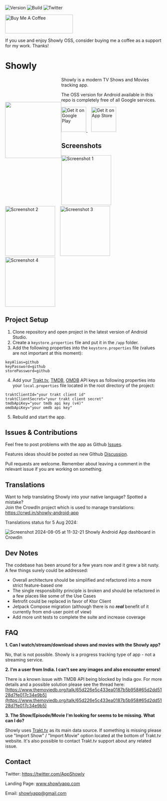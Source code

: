 ![Version](https://img.shields.io/github/v/tag/michaldrabik/showly-2.0?label=version)
![Build]( https://img.shields.io/github/actions/workflow/status/michaldrabik/showly-2.0/android.yml?branch=master)
![Twitter](https://img.shields.io/twitter/follow/AppShowly?style=social)

<a href="https://www.buymeacoffee.com/showly" target="_blank"><img src="https://cdn.buymeacoffee.com/buttons/v2/default-red.png" alt="Buy Me A Coffee" style="height: 60px !important;width: 217px !important;" ></a>

If you use and enjoy Showly OSS, consider buying me a coffee as a support for my work. Thanks!

# Showly

<img src="https://github.com/user-attachments/assets/b31c6ce6-7257-4c90-a13b-b12603e105a9" align="left" width="180" hspace="0" vspace="80" />

Showly is a modern TV Shows and Movies tracking app.

The OSS version for Android available in this repo is completely free of all Google services.

<a href="https://play.google.com/store/apps/details?id=com.michaldrabik.showly2">
  <img
    alt="Get it on Google Play"
    height="80"
    src="https://github.com/user-attachments/assets/3e49d1b3-1046-4e76-ad50-dfd859c23f3a"/>
</a>
&nbsp;&nbsp;
<a href="https://testflight.apple.com/join/UM44YZmM">
  <img
    alt="Get it on App Store"
    height="80"
    src="https://github.com/user-attachments/assets/f43c7c55-01d8-4ac3-99dd-ca8e0f574283"/>
</a>

## Screenshots

<div>
   <img src="https://github.com/user-attachments/assets/84f00049-6593-4cb6-bbe3-9cff7ffd313f" width="160" alt="Screenshot 1">
  &nbsp;&nbsp;
   <img src="https://github.com/user-attachments/assets/81dcb5a1-0db0-40bd-bba4-0bb82fbc7a4e" width="160" alt="Screenshot 2">
  &nbsp;&nbsp;
   <img src="https://github.com/user-attachments/assets/a6959690-57d0-40c9-a2e3-f02216aacc71" width="160" alt="Screenshot 3">
  &nbsp;&nbsp;
  <img src="https://github.com/user-attachments/assets/255505c5-ddc4-4ae6-b130-1ef47057e9b8" width="160" alt="Screenshot 4">
</div>

## Project Setup

1. Clone repository and open project in the latest version of Android Studio.
2. Create a `keystore.properties` file and put it in the `/app` folder.
3. Add the following properties into the `keystore.properties` file (values are not important at this moment):

```
keyAlias=github
keyPassword=github
storePassword=github
```

4. Add your [Trakt.tv](https://trakt.tv/oauth/applications), [TMDB](https://developers.themoviedb.org/3/), [OMDB](http://www.omdbapi.com) API keys as
   following properties into your `local.properties` file located in the root directory of the project:

```
traktClientId="your trakt client id"
traktClientSecret="your trakt client secret"
tmdbApiKey="your tmdb api key (v4)"
omdbApiKey="your omdb api key"
```

5. Rebuild and start the app.

## Issues & Contributions

Feel free to post problems with the app as Github [Issues](https://github.com/michaldrabik/showly-2.0/issues).

Features ideas should be posted as new GIthub [Discussion](https://github.com/michaldrabik/showly-2.0/discussions).

Pull requests are welcome. Remember about leaving a comment in the relevant issue if you are working on something.

## Translations

Want to help translating Showly into your native language? Spotted a mistake?<br>
Join the CrowdIn project which is used to manage translations:<br>
https://crwd.in/showly-android-app <br>

Translations status for 5 Aug 2024:

![Screenshot 2024-08-05 at 11-32-21 Showly Android App dashboard in Crowdin](https://github.com/user-attachments/assets/5b5b1796-2ad7-4519-be63-e0a05c275406)

## Dev Notes

The codebase has been around for a few years now and it grew a bit rusty.
A few things surely could be addressed:

- Overall architecture should be simplified and refactored into a more strict feature-based one
- The single responsibility principle is broken and should be refactored in a few places like some of the Use Cases
- Retrofit could be replaced in favor of Ktor Client
- Jetpack Compose migration (although there is no **_real_** benefit of it currently from end-user point of view)
- Add more unit tests to complete the suite and increase coverage

## FAQ

**1. Can I watch/stream/download shows and movies with the Showly app?**

No, that is not possible. Showly is a progress tracking type of app - not a streaming service.

**2. I'm a user from India. I can't see any images and also encounter errors!**

There is a known issue with TMDB API being blocked by India gov.
For more details and a possible solution please see the thread here:
[https://www.themoviedb.org/talk/65d226e5c433ea0187b5b958#65d2dd5128d7fe017c34e9b5](https://www.themoviedb.org/talk/65d226e5c433ea0187b5b958#65d2dd5128d7fe017c34e9b5)

**3. The Show/Episode/Movie I'm looking for seems to be missing. What can I do?**

Showly uses [Trakt.tv](https://trakt.tv) as its main data source.
If something is missing please use "Import Show" / "Import Movie" option located at the bottom of Trakt.tv website.
It's also possible to contact Trakt.tv support about any related issue.

## Contact

Twitter: https://twitter.com/AppShowly

Landing Page: www.showlyapp.com

Email: showlyapp@gmail.com
